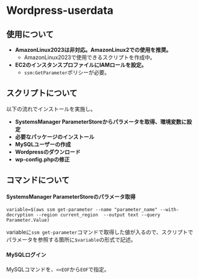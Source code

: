 # Wordpress-userdata
## 使用について
* __AmazonLinux2023は非対応。AmazonLinux2での使用を推奨。__
    * AmazonLinux2023で使用できるスクリプトを作成中。
* __EC2のインスタンスプロファイルにIAMロールを設定。__
    * ` ssm:GetParameter `ポリシーが必要。
## スクリプトについて
以下の流れでインストールを実施し。
* __SystemsManager ParameterStoreからパラメータを取得、環境変数に設定__
* __必要なパッケージのインストール__
* __MySQLユーザーの作成__
* __Wordpressのダウンロード__
* __wp-config.phpの修正__

## コマンドについて
#### SystemsManager ParameterStoreのパラメータ取得
```
variable=$(aws ssm get-parameter --name "parameter_name" --with-decryption --region current_region  --output text --query Parameter.Value)
```
variableに` ssm get-parameter `コマンドで取得した値が入るので、スクリプトでパラメータを参照する箇所に` $variable `の形式で記述。
#### MySQLログイン
MySQLコマンドを、` <<EOF `から` EOF `で指定。